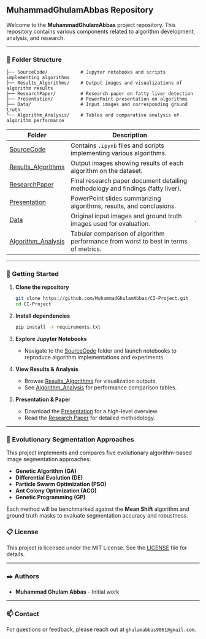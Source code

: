 ## MuhammadGhulamAbbas Repository

Welcome to the **MuhammadGhulamAbbas** project repository. This repository contains various components related to algorithm development, analysis, and research.

---

### 📂 Folder Structure

```
├── SourceCode/            # Jupyter notebooks and scripts implementing algorithms
├── Results_Algorithms/    # Output images and visualizations of algorithm results
├── ResearchPaper/         # Research paper on fatty liver detection
├── Presentation/          # PowerPoint presentation on algorithms
├── Data/                  # Input images and corresponding ground truth
└── Algorithm_Analysis/    # Tables and comparative analysis of algorithm performance
```

| Folder                                                                                                                                                                                                | Description                                                                         |                                                                    |
| ----------------------------------------------------------------------------------------------------------------------------------------------------------------------------------------------------- | ----------------------------------------------------------------------------------- | ------------------------------------------------------------------ |
| [SourceCode](https://github.com/MuhammadGhulamAbbas/CI-Project/tree/main/SourceCode)                                                                                                                  | Contains `.ipynb` files and scripts implementing various algorithms.                |                                                                    |
| [Results\_Algorithms](https://github.com/MuhammadGhulamAbbas/CI-Project/tree/main/Results/Algorthims)                                                                                                 | Output images showing results of each algorithm on the dataset.                     |                                                                    |
| [ResearchPaper](https://github.com/MuhammadGhulamAbbas/CI-Project/blob/main/Research%20Paper/Fatty_Liver_Level_Recognition_Using_Particle_Swarm_optimization_PSO_Image_Segmentation_and_Analysis.pdf) | Final research paper document detailing methodology and findings (fatty liver).     |                                                                    |
| [Presentation](https://github.com/MuhammadGhulamAbbas/CI-Project/blob/main/Presentation/CI%20PROJECT%20PRESENTATION.pptx)                                                                             | PowerPoint slides summarizing algorithms, results, and conclusions.                 |                                                                    |
| [Data](https://github.com/MuhammadGhulamAbbas/CI-Project/tree/main/Data)                                                                                                                              | Original input images and ground truth images used for evaluation.                  |. |
| [Algorithm\_Analysis](https://github.com/MuhammadGhulamAbbas/CI-Project/tree/main/Algorthim%20Analysis)                                                                                               | Tabular comparison of algorithm performance from worst to best in terms of metrics. |                                                                    |

---

### 🚀 Getting Started

1. **Clone the repository**

   ```bash
   git clone https://github.com/MuhammadGhulamAbbas/CI-Project.git
   cd CI-Project
   ```

2. **Install dependencies**

   ```bash
   pip install -r requirements.txt
   ```

3. **Explore Jupyter Notebooks**

   * Navigate to the [SourceCode](https://github.com/MuhammadGhulamAbbas/CI-Project/tree/main/SourceCode) folder and launch notebooks to reproduce algorithm implementations and experiments.

4. **View Results & Analysis**

   * Browse [Results\_Algorithms](https://github.com/MuhammadGhulamAbbas/CI-Project/tree/main/Results/Algorthims) for visualization outputs.
   * See [Algorithm\_Analysis](https://github.com/MuhammadGhulamAbbas/CI-Project/tree/main/Algorthim%20Analysis) for performance comparison tables.

5. **Presentation & Paper**

   * Download the [Presentation](https://github.com/MuhammadGhulamAbbas/CI-Project/blob/main/Presentation/CI%20PROJECT%20PRESENTATION.pptx) for a high-level overview.
   * Read the [Research Paper](https://github.com/MuhammadGhulamAbbas/CI-Project/blob/main/Research%20Paper/Fatty_Liver_Level_Recognition_Using_Particle_Swarm_optimization_PSO_Image_Segmentation_and_Analysis.pdf) for detailed methodology.

---

### 🔬 Evolutionary Segmentation Approaches

This project implements and compares five evolutionary algorithm-based image segmentation approaches:

* **Genetic Algorithm (GA)**
* **Differential Evolution (DE)**
* **Particle Swarm Optimization (PSO)**
* **Ant Colony Optimization (ACO)**
* **Genetic Programming (GP)**

Each method will be benchmarked against the **Mean Shift** algorithm and ground truth masks to evaluate segmentation accuracy and robustness.
### 📋 License

This project is licensed under the MIT License. See the [LICENSE](LICENSE) file for details.

---

### ✒️ Authors

* **Muhammad Ghulam Abbas** - Initial work

---

### 📫 Contact

For questions or feedback, please reach out at `ghulamabbas9861@gmail.com`.


